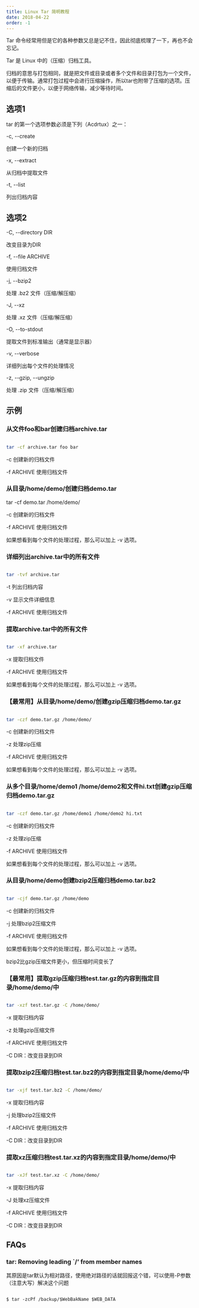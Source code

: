 ```yaml
---
title: Linux Tar 简明教程
date: 2018-04-22
order: -1
---
```


Tar 命令经常用但是它的各种参数又总是记不住，因此彻底梳理了一下，再也不会忘记。

  

Tar 是 Linux 中的（压缩）归档工具。

  

归档的意思与打包相同，就是把文件或目录或者多个文件和目录打包为一个文件，以便于传输。通常打包过程中会进行压缩操作，所以tar也附带了压缩的选项。压缩后的文件更小，以便于网络传输，减少等待时间。

  

## 选项1

tar 的第一个选项参数必须是下列（Acdrtux）之一：

  

-c, --create

创建一个新的归档

-x, --extract

从归档中提取文件

-t, --list

列出归档内容

  

## 选项2

  

-C, --directory DIR

改变目录为DIR

-f, --file ARCHIVE

使用归档文件

-j, --bzip2

处理 .bz2 文件（压缩/解压缩）

-J, --xz

处理 .xz 文件（压缩/解压缩）

-O, --to-stdout

提取文件到标准输出（通常是显示器）

-v, --verbose

详细列出每个文件的处理情况

-z, --gzip, --ungzip

处理 .zip 文件（压缩/解压缩）

  
  

## 示例

  

### 从文件foo和bar创建归档archive.tar

``` sh

tar -cf archive.tar foo bar

```

-c 创建新的归档文件

-f ARCHIVE 使用归档文件

  

### 从目录/home/demo/创建归档demo.tar

tar -cf demo.tar /home/demo/

-c 创建新的归档文件

-f ARCHIVE 使用归档文件

如果想看到每个文件的处理过程，那么可以加上 -v 选项。

  

### 详细列出archive.tar中的所有文件

``` sh

tar -tvf archive.tar

```

-t 列出归档内容

-v 显示文件详细信息

-f ARCHIVE 使用归档文件

  

### 提取archive.tar中的所有文件

``` sh

tar -xf archive.tar

```

-x 提取归档文件

-f ARCHIVE 使用归档文件

如果想看到每个文件的处理过程，那么可以加上 -v 选项。

  

### 【最常用】从目录/home/demo/创建gzip压缩归档demo.tar.gz

``` sh

tar -czf demo.tar.gz /home/demo/

```

-c 创建新的归档文件

-z 处理zip压缩

-f ARCHIVE 使用归档文件

如果想看到每个文件的处理过程，那么可以加上 -v 选项。

  

### 从多个目录/home/demo1 /home/demo2和文件hi.txt创建gzip压缩归档demo.tar.gz

``` sh

tar -czf demo.tar.gz /home/demo1 /home/demo2 hi.txt

```

-c 创建新的归档文件

-z 处理zip压缩

-f ARCHIVE 使用归档文件

如果想看到每个文件的处理过程，那么可以加上 -v 选项。

  

### 从目录/home/demo创建bzip2压缩归档demo.tar.bz2

``` sh

tar -cjf demo.tar.gz /home/demo

```

-c 创建新的归档文件

-j 处理bzip2压缩文件

-f ARCHIVE 使用归档文件

如果想看到每个文件的处理过程，那么可以加上 -v 选项。

bzip2比gzip压缩文件更小，但压缩时间变长了

  

### 【最常用】提取gzip压缩归档test.tar.gz的内容到指定目录/home/demo/中

``` sh

tar -xzf test.tar.gz -C /home/demo/

```

-x 提取归档内容

-z 处理gzip压缩文件

-f ARCHIVE 使用归档文件

-C DIR：改变目录到DIR

  

### 提取bzip2压缩归档test.tar.bz2的内容到指定目录/home/demo/中

``` sh

tar -xjf test.tar.bz2 -C /home/demo/

```

-x 提取归档内容

-j 处理bzip2压缩文件

-f ARCHIVE 使用归档文件

-C DIR：改变目录到DIR

  

### 提取xz压缩归档test.tar.xz的内容到指定目录/home/demo/中

``` sh

tar -xJf test.tar.xz -C /home/demo/

```

-x 提取归档内容

-J 处理xz压缩文件

-f ARCHIVE 使用归档文件

-C DIR：改变目录到DIR

  

## FAQs

### tar: Removing leading `/’ from member names

其原因是tar默认为相对路径，使用绝对路径的话就回报这个错，可以使用-P参数（注意大写）解决这个问题

``` shell

$ tar -zcPf /backup/$WebBakName $WEB_DATA

```